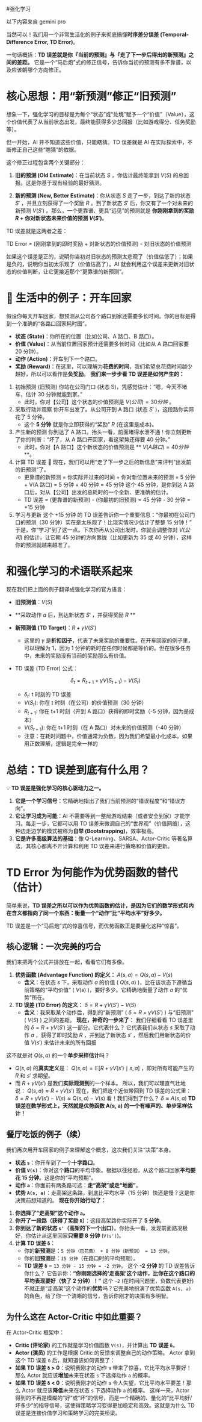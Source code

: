 #强化学习 

以下内容来自 gemini pro

当然可以！我们用一个非常生活化的例子来彻底搞懂**时序差分误差 (Temporal-Difference Error, TD Error)**。

一句话概括：**TD 误差就是你『当前的预测』与『走了下一步后得出的新预测』之间的差距。** 它是一个“马后炮”式的修正信号，告诉你当初的预测有多不靠谱，以及应该朝哪个方向修正。

# 核心思想：用“新预测”修正“旧预测”

想象一下，强化学习的目标是为每个“状态”或“处境”赋予一个“价值”（Value），这个价值代表了从当前状态出发，最终能获得多少总回报（比如游戏得分、任务奖励等）。

但一开始，AI 并不知道这些价值，只能瞎猜。TD 误差就是 AI 在实际探索中，不断修正自己这些“瞎猜”的依据。

这个修正过程包含两个关键部分：

1. **旧的预测 (Old Estimate)**：在当前状态 $S$ ，你估计最终能拿到 $V(S)$ 的总回报。这是你基于现有经验的最好猜测。
    
2. **新的预测 (New, Better Estimate)**：你从状态 $S$ 走了一步，到达了新的状态 $S'$ ，并且立刻获得了一个奖励 $R$ 。到了新状态 $S'$ 后，你又有了一个对未来的新预测 $V(S')$ 。那么，一个更靠谱、更具“远见”的预测就是 **你刚刚拿到的奖励 $R$ + 你对新状态未来价值的预测 $V(S')$**。
    

TD 误差就是这两者之差：

TD Error = (刚刚拿到的即时奖励 + 对新状态的价值预测) - 对旧状态的价值预测

如果这个误差是正的，说明你当初对旧状态的预测太悲观了（价值估低了）；如果是负的，说明你当初太乐观了（价值估高了）。AI 就会利用这个误差来更新对旧状态的价值判断，让它更接近那个“更靠谱的新预测”。

# 🚗 生活中的例子：开车回家

假设你每天开车回家，想预测从公司各个路口到家还需要多长时间。你的目标是得到一个准确的“各路口回家耗时图”。

- **状态 (State)**：你所在的位置（比如公司、A 路口、B 路口）。
- **价值 (Value)**：从当前位置回家预计还需要多长时间（比如从 A 路口回家要 20 分钟）。
- **动作 (Action)**：开车到下一个路口。
- **奖励 (Reward)**：在这里，可以理解为**花费的时间**，我们希望总花费时间越少越好，所以可以看作是**负奖励**。
**我们来一步步看 TD 误差是如何产生的：**
1. 初始预测 (旧预测)
    你站在公司门口 (状态 S)，凭感觉估计：“嗯，今天不堵车，估计 30 分钟就能到家。”
    - 此时，你对【公司】这个状态的价值预测是 $V(公司) = 30 分钟$ 。
2. 采取行动并观察
    你开车出发了。从公司开到 A 路口 (状态 $S'$ )，这段路你实际花了 5 分钟。
    - 这个 **5 分钟** 就是你立即获得的“奖励” $R$ (在这里是成本)。
3. 产生新的预测
    你到达了 A 路口。抬头一看，前面堵得水泄不通！你立刻更新了你的判断：“坏了，从 A 路口开回家，看这架势还得要 40 分钟。”
    - 此时，你对【A 路口】这个新状态的价值预测是 ** $V(A路口) = 40 分钟$ **。
4. 计算 TD 误差 🧠
    现在，我们可以用“走了下一步之后的新信息”来评判“出发前的旧预测”了。
    - 更靠谱的新预测 = 你实际开过来的时间 + 你对新位置未来的预测
        = 5 分钟 + V(A 路口)
        = 5 分钟 + 40 分钟 = 45 分钟
        这个 45 分钟，是你到达 A 路口后，对从【公司】出发的总耗时的一个全新、更准确的估计。
    - TD 误差 = (更靠谱的新预测) - (你最初的旧预测)
        = 45 分钟 - 30 分钟
        = +15 分钟
5. 学习与更新
    这个 +15 分钟 的 TD 误差告诉你一个重要信息：“你最初在公司门口的预测（30 分钟）实在是太乐观了！比现实情况少估计了整整 15 分钟！”
    于是，你“学习”到了这一点。下次你再从公司出发时，你就会调整你对 $V(公司)$ 的估计，让它朝 45 分钟的方向靠拢（比如更新为 35 或 40 分钟），这样你的预测就越来越准了。


# 和强化学习的术语联系起来

现在我们把上面的例子翻译成强化学习的官方语言：

- **旧预测值**：$V(S)$
- **采取动作 $a$ 后，到达新状态 $S'$ ，并获得奖励 $R$ **
    
- **新预测值 (TD Target)**：$R + \gamma V(S')$
    - 这里的 $\gamma$ 是**折扣因子**，代表了未来奖励的重要性。在开车回家的例子里，可以理解为 1，因为 1 分钟的耗时在任何时候都是等价的。但在很多任务中，未来的奖励没有当前的奖励那么有价值。
- TD 误差 (TD Error) 公式：

    $$\delta_t = R_{t+1} + \gamma V(S_{t+1}) - V(S_t)$$

    - $\delta_t$: t 时刻的 TD 误差
    - $V(S_t)$: 你在 t 时刻（在公司）的价值预测（30 分钟）
    - $R_{t+1}$: 你在 t+1 时刻（开到 A 路口）获得的即时奖励（-5 分钟，因为是成本）
    - $V(S_{t+1})$: 你在 t+1 时刻（在 A 路口）对未来的价值预测（-40 分钟）
    - 注意：在耗时问题中，价值通常为负数，因为我们希望最小化成本。如果用正数理解，逻辑是完全一样的

# 总结：TD 误差到底有什么用？

💡 **TD 误差是强化学习的核心驱动力之一。**

1. **它是一个学习信号**：它精确地指出了我们当前预测的“错误程度”和“错误方向”。
2. **它让学习成为可能**：AI 不需要等到一整局游戏结束（或者安全到家）才能学习。每走一步，它都可以用 TD 误差来微调自己的“世界观”（价值网络），这种边走边学的模式被称为**自举 (Bootstrapping)**，效率极高。
3. **它是许多高级算法的基础**：像 Q-Learning、SARSA、Actor-Critic 等著名算法，其核心都离不开计算和利用 TD 误差来进行策略和价值的更新。

# TD Error 为何能作为优势函数的替代（估计）

简单来说，**TD 误差之所以可以作为优势函数的估计，是因为它们的数学形式和内在含义都指向了同一个东西：衡量一个“动作”比“平均水平”好多少。**

TD 误差是一个“马后炮”式的惊喜信号，而优势函数正是要量化这种“惊喜”。

## 核心逻辑：一次完美的巧合

我们来把两个公式并排放在一起，看看它们有多像。

1. **优势函数 (Advantage Function) 的定义：** $A(s, a) = Q(s, a) - V(s)$
    - **含义**：在状态 $s$ 下，采取动作 $a$ 的价值 ( $Q(s, a)$ )，比在该状态下遵循当前策略的“平均价值” ( $V(s)$ )，要好多少。它精确地衡量了动作 $a$ 的“优势”所在。
2. **TD 误差 (TD Error) 的定义：** $\delta = R + \gamma V(S') - V(S)$
    - **含义**：我采取某个动作后，得到的“新预测” ( $\delta = R + \gamma V(S')$ ) 与“旧预测” ( $V(S)$ ) 之间的差距。
**现在，神奇的一步来了：**
我们仔细看看 TD 误差里的 $\delta = R + \gamma V(S')$ 这一部分。它代表什么？ 它代表我们从状态 $s$ 采取了动作 $a$ ，获得了即时奖励 $R$ ，并到达了新状态 $s'$ ，然后我们用新状态的价值 $V(s')$ 来估计未来的所有回报

这不就是对 $Q(s, a)$ 的一个**单步采样估计**吗？

- $Q(s, a)$ 的**真实定义**是： $Q(s, a) = \mathbb{E}[R + \gamma V(s') \mid s, a]$ ，即对所有可能产生的 $R$ 和 $s'$ 求期望。
- 而 $R + \gamma V(s')$ 是我们**实际观测到**的一个样本。
所以，我们可以理直气壮地说：  $Q(s, a) \approx R + \gamma V(s')$
现在，我们把这个近似带回到 TD 误差的公式里： $\delta = R + \gamma V(s') - V(s) \approx Q(s, a)-V (s)$
看！我们得到了什么？ $\delta \approx A(s, a)$
**TD 误差在数学形式上，天然就是优势函数 A(s, a) 的一个有噪声的、单步采样估计！**


## 餐厅吃饭的例子（续）

我们再次用开车回家的例子来理解这个概念，这次我们关注“决策”本身。

- **状态 `s`**：你开车到了一个**十字路口**。
- **价值 `V(s)`**：你对这个**路口**的平均印象。根据以往经验，从这个路口回家**平均要花 15 分钟**。这是你的“平均预期”。
- **动作 `a`**：你面前有两条路可选：**走“高架”**或**走“地面”**。
- **优势 `A(s, a)`**：走高架这条路，到底比平均水平（15 分钟）快还是慢？这是你决策前想知道的。
**现在你开始行动了：**
1. **你选择了“走高架”这个动作 `a`。**
2. **你开了一段路（获得了奖励 `R`）**：这段高架路你实际开了 **5 分钟**。
3. **你到达了新的状态 `s'`（高架的下一个出口）**。你抬头一看，发现前面路况极好，你估计从这里回家**只需要 8 分钟** (`V(s')`)。
4. **计算 TD 误差 `δ`**：
    - 你的**新预测**是：`5 分钟（已花费） + 8 分钟（新预测） = 13 分钟`。
    - 你的**旧预测**是：`15 分钟`（在路口时的平均预期）。
    - **TD 误差 `δ`** = `13 分钟 - 15 分钟 = -2 分钟`。
这个 **-2 分钟** 的 TD 误差告诉你什么？ 它告诉你：**“你刚刚选择的‘走高架’这个动作，比你在这个路口的平均表现要好（快了 2 分钟）！”**
这个 `-2` (在时间问题里，负数代表更好) 不就正是“走高架”这个动作的**优势**吗？它完美地扮演了优势函数 `A(s, a)` 的角色，给了你一个清晰的信号，告诉你刚才的决策有多明智。

## 为什么这在 Actor-Critic 中如此重要？

在 Actor-Critic 框架中：

- **Critic (评论家)** 的工作就是学习价值函数 `V(s)`，并计算出 **TD 误差 `δ`**。
- **Actor (演员)** 的工作是根据 Critic 的反馈来调整自己的动作策略。
Actor 拿到这个 TD 误差 `δ` 后，就知道该如何调整了：
- **如果 TD 误差 `δ` > 0**：说明我刚才的动作 `a` 带来了惊喜，它比平均水平要好！那么 Actor 就应该**增加**未来在状态 `s` 下选择动作 `a` 的概率。
- **如果 TD 误差 `δ` < 0**：说明我刚才的动作 `a` 令人失望，它比平均水平要差！那么 Actor 就应该**降低**未来在状态 `s` 下选择动作 `a` 的概率。
这样一来，Actor 得到的不再是模糊的“好”或“坏”的信号，而是一个精确的、量化的“比平均好/坏多少”的指导信号，这使得策略学习变得更加稳定和高效。这就是为什么 TD 误差是连接价值学习和策略学习的完美桥梁。
